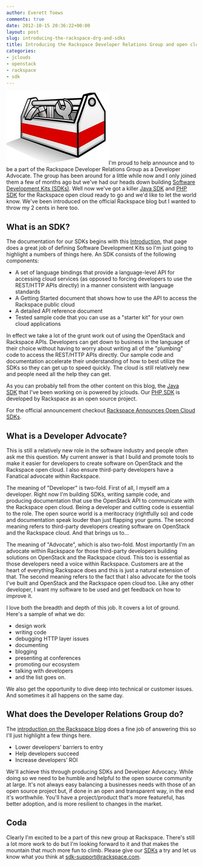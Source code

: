 ```yaml
---
author: Everett Toews
comments: true
date: 2012-10-15 20:36:22+00:00
layout: post
slug: introducing-the-rackspace-drg-and-sdks
title: Introducing the Rackspace Developer Relations Group and open cloud SDKs
categories:
- jclouds
- openstack
- rackspace
- sdk
---
```


<img class="img-right" src="/img/posts/toolkit.jpg"/>I'm proud to help announce and to be a part of the Rackspace Developer Relations Group as a Developer Advocate. The group has been around for a little while now and I only joined them a few of months ago but we've had our heads down building [Software Development Kits (SDKs)](http://docs.rackspace.com/sdks/guide/content/intro.html). Well now we've got a killer [Java SDK](http://docs.rackspace.com/sdks/guide/content/java.html) and [PHP SDK](http://docs.rackspace.com/sdks/guide/content/php.html) for the Rackspace open cloud ready to go and we'd like to let the world know. We've been introduced on the official Rackspace blog but I wanted to throw my 2 cents in here too.

## What is an SDK?

The documentation for our SDKs begins with this [Introduction](http://docs.rackspace.com/sdks/guide/content/intro.html), that page does a great job of defining Software Development Kits so I'm just going to highlight a numbers of things here. An SDK consists of the following components:

  * A set of language bindings that provide a language-level API for accessing cloud services (as opposed to forcing developers to use the REST/HTTP APIs directly) in a manner consistent with language standards
  * A Getting Started document that shows how to use the API to access the Rackspace public cloud
  * A detailed API reference document
  * Tested sample code that you can use as a "starter kit" for your own cloud applications

In effect we take a lot of the grunt work out of using the OpenStack and Rackspace APIs. Developers can get down to business in the language of their choice without having to worry about writing all of the "plumbing" code to access the REST/HTTP APIs directly. Our sample code and documentation accelerate their understanding of how to best utilize the SDKs so they can get up to speed quickly. The cloud is still relatively new and people need all the help they can get.

As you can probably tell from the other content on this blog, the [Java SDK](http://docs.rackspace.com/sdks/guide/content/java.html) that I've been working on is powered by jclouds. Our [PHP SDK](http://docs.rackspace.com/sdks/guide/content/php.html) is developed by Rackspace as an open source project.

For the official announcement checkout [Rackspace Announces Open Cloud SDKs](http://devops.rackspace.com/523/rackspace-sdks).

## What is a Developer Advocate?

This is still a relatively new role in the software industry and people often ask me this question. My current answer is that I build and promote tools to make it easier for developers to create software on OpenStack and the Rackspace open cloud. I also ensure third-party developers have a Fanatical advocate within Rackspace.

The meaning of "Developer" is two-fold. First of all, I myself am a developer. Right now I'm building SDKs, writing sample code, and producing documentation that use the OpenStack API to communicate with the Rackspace open cloud. Being a developer and cutting code is essential to the role. The open source world is a meritocracy (rightfully so) and code and documentation speak louder than just flapping your gums. The second meaning refers to third-party developers creating software on OpenStack and the Rackspace cloud. And that brings us to...

The meaning of "Advocate", which is also two-fold. Most importantly I'm an advocate within Rackspace for those third-party developers building solutions on OpenStack and the Rackspace cloud. This too is essential as those developers need a voice within Rackspace. Customers are at the heart of everything Rackspace does and this is just a natural extension of that. The second meaning refers to the fact that I also advocate for the tools I've built and OpenStack and the Rackspace open cloud too. Like any other developer, I want my software to be used and get feedback on how to improve it.

I love both the breadth and depth of this job. It covers a lot of ground. Here's a sample of what we do:

  * design work
  * writing code
  * debugging HTTP layer issues
  * documenting
  * blogging
  * presenting at conferences
  * promoting our ecosystem
  * talking with developers
  * and the list goes on.

We also get the opportunity to dive deep into technical or customer issues. And sometimes it all happens on the same day.

## What does the Developer Relations Group do?

The [introduction on the Rackspace blog](http://www.rackspace.com/blog/introducing-drg-making-developers-lives-easier/) does a fine job of answering this so I'll just highlight a few things here.

  * Lower developers’ barriers to entry
  * Help developers succeed
  * Increase developers’ ROI

We'll achieve this through producing SDKs and Developer Advocacy. While doing so we need to be humble and helpful to the open source community at large. It's not always easy balancing a businesses needs with those of an open source project but, if done in an open and transparent way, in the end it's worthwhile. You'll have a project/product that's more featureful, has better adoption, and is more resilient to changes in the market.

## Coda

Clearly I'm excited to be a part of this new group at Rackspace. There's still a lot more work to do but I'm looking forward to it and that makes the mountain that much more fun to climb. Please give our [SDKs](http://docs.rackspace.com/sdks/guide/content/intro.html) a try and let us know what you think at [sdk-support@rackspace.com](mailto:sdk-support@rackspace.com).
